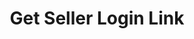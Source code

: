 ---
title: Get Seller Login Link
excerpt: |-
  Get a link which the marketplace can redirect sellers to login to
  their dashboards and view purchases and withdraw their money.
api:
  file: swagger (2).json
  operationId: GetSellerLoginLink
hidden: false
---